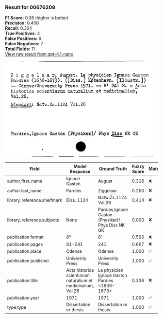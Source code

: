 ### Result for 00676208
**F1 Score:** 0.38 (higher is better)<br>**Precision:** 0.400<br>**Recall:** 0.364<br>**True Positives:** 4<br>**False Positives:** 6<br>**False Negatives:** 7<br>**Total Fields:** 11<br>[View raw result from gpt-4.1-nano](https://github.com/RISE-UNIBAS/humanities_data_benchmark/blob/main/results/2025-09-02/T0162/request_T0162_00676208.json)

<img src="https://github.com/RISE-UNIBAS/humanities_data_benchmark/blob/main/benchmarks/zettelkatalog/images/00676208.jpg?raw=true" alt="00676208" width="600px">

| Field | Model Response | Ground Truth | Fuzzy Score | Match |
|-------|----------------|--------------|-------------|-------|
| author.first_name | Ignace Gaston | August | 0.316 | ❌ |
| author.last_name | Pardies | Ziggelaar | 0.250 | ❌ |
| library_reference.shelfmark | Diss. 1124 | Natw.Zs.1124 Vol.26 | 0.414 | ❌ |
| library_reference.subjects | None | Pardies,Ignace Gaston (Physiker)/ Phys Diss NK GK | 0.000 | ❌ |
| publication.format | 8° | 8' | 0.500 | ❌ |
| publication.pages | 81-241 | 241 | 0.667 | ❌ |
| publication.place | Odense | Odense | 1.000 | ✅ |
| publication.publisher | University Press | University Press | 1.000 | ✅ |
| publication.title | Acta historica scientiarum naturalium et medicinalium, Vol.26 | Le physicien Ignace Gaston Pardies <1636-1673> | 0.336 | ❌ |
| publication.year | 1971 | 1971 | 1.000 | ✅ |
| type.type | Dissertation or thesis | Dissertation or thesis | 1.000 | ✅ |
